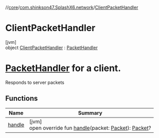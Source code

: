 //[core](../../../index.md)/[com.shinkson47.SplashX6.network](../index.md)/[ClientPacketHandler](index.md)

# ClientPacketHandler

[jvm]\
object [ClientPacketHandler](index.md) : [PacketHandler](../-packet-handler/index.md)

# [PacketHandler](../-packet-handler/index.md) for a client.

Responds to server packets

## Functions

| Name | Summary |
|---|---|
| [handle](handle.md) | [jvm]<br>open override fun [handle](handle.md)(packet: [Packet](../-packet/index.md)): [Packet](../-packet/index.md)? |
